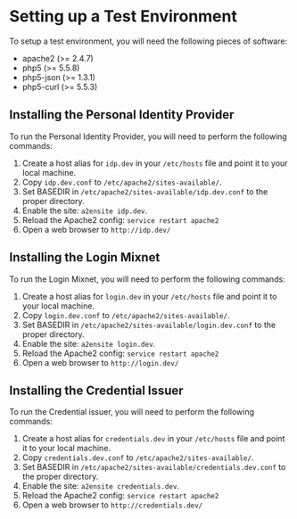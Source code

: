 Setting up a Test Environment
=============================

To setup a test environment, you will need the following pieces of software:

* apache2 (>= 2.4.7)
* php5 (>= 5.5.8)
* php5-json (>= 1.3.1)
* php5-curl (>= 5.5.3)

Installing the Personal Identity Provider
-----------------------------------------

To run the Personal Identity Provider, you will need to perform the following
commands:

1. Create a host alias for `idp.dev` in your `/etc/hosts` file and point it to your local machine.
1. Copy `idp.dev.conf` to `/etc/apache2/sites-available/`.
1. Set BASEDIR in `/etc/apache2/sites-available/idp.dev.conf` to the proper directory.
1. Enable the site: `a2ensite idp.dev`.
1. Reload the Apache2 config: `service restart apache2`
1. Open a web browser to `http://idp.dev/`

Installing the Login Mixnet
---------------------------

To run the Login Mixnet, you will need to perform the following commands:

1. Create a host alias for `login.dev` in your `/etc/hosts` file and point it to your local machine.
1. Copy `login.dev.conf` to `/etc/apache2/sites-available/`.
1. Set BASEDIR in `/etc/apache2/sites-available/login.dev.conf` to the proper directory.
1. Enable the site: `a2ensite login.dev`.
1. Reload the Apache2 config: `service restart apache2`
1. Open a web browser to `http://login.dev/`

Installing the Credential Issuer
--------------------------------

To run the Credential issuer, you will need to perform the following commands:

1. Create a host alias for `credentials.dev` in your `/etc/hosts` file and point it to your local machine.
1. Copy `credentials.dev.conf` to `/etc/apache2/sites-available/`.
1. Set BASEDIR in `/etc/apache2/sites-available/credentials.dev.conf` to the proper directory.
1. Enable the site: `a2ensite credentials.dev`.
1. Reload the Apache2 config: `service restart apache2`
1. Open a web browser to `http://credentials.dev/`
